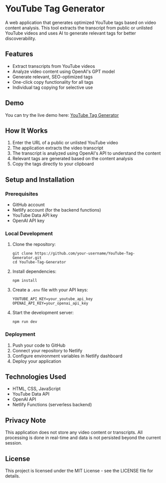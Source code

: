 # YouTube Tag Generator

A web application that generates optimized YouTube tags based on video content analysis. This tool extracts the transcript from public or unlisted YouTube videos and uses AI to generate relevant tags for better discoverability.

## Features

- Extract transcripts from YouTube videos
- Analyze video content using OpenAI's GPT model
- Generate relevant, SEO-optimized tags
- One-click copy functionality for all tags
- Individual tag copying for selective use

## Demo

You can try the live demo here: [YouTube Tag Generator](https://your-username.github.io/YouTube-Tag-Generator/)

## How It Works

1. Enter the URL of a public or unlisted YouTube video
2. The application extracts the video transcript
3. The transcript is analyzed using OpenAI's API to understand the content
4. Relevant tags are generated based on the content analysis
5. Copy the tags directly to your clipboard

## Setup and Installation

### Prerequisites

- GitHub account
- Netlify account (for the backend functions)
- YouTube Data API key
- OpenAI API key

### Local Development

1. Clone the repository:
   ```
   git clone https://github.com/your-username/YouTube-Tag-Generator.git
   cd YouTube-Tag-Generator
   ```

2. Install dependencies:
   ```
   npm install
   ```

3. Create a `.env` file with your API keys:
   ```
   YOUTUBE_API_KEY=your_youtube_api_key
   OPENAI_API_KEY=your_openai_api_key
   ```

4. Start the development server:
   ```
   npm run dev
   ```

### Deployment

1. Push your code to GitHub
2. Connect your repository to Netlify
3. Configure environment variables in Netlify dashboard
4. Deploy your application

## Technologies Used

- HTML, CSS, JavaScript
- YouTube Data API
- OpenAI API
- Netlify Functions (serverless backend)

## Privacy Note

This application does not store any video content or transcripts. All processing is done in real-time and data is not persisted beyond the current session.

## License

This project is licensed under the MIT License - see the LICENSE file for details.
